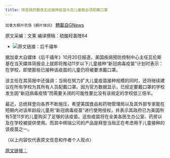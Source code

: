 ```yaml
---
title: 拜登政府要求无论接种疫苗与否儿童都必须配戴口罩
---
```

`加拿大枫叶农场《枫叶快讯》` [轉載自GNews](https://gnews.org/zh-hans/1606928/)

原文采编：文莱 编译撰稿：硫酸羟氯喹64

- ![](https://assets.gnews.org/wp-content/uploads/2021/10/c-1-edited.jpg)原文链接：后千禧年


据加拿大自媒体《后千禧年》10月20日报道，美国疾病预防控制中心主任瓦伦斯基在当天媒体简报会上就即将推动11岁以下儿童接种“新冠病毒疫苗”计划时表示：在学校，即使那些已接种该疫苗的儿童仍将被要求戴口罩。

该主任在其简报中还强调：当局在努力扩大儿童疫苗接种规模的同时，还将继续建议在所有学校为其所有人员配戴口罩。因为官方数据显示，已规定要戴口罩的学校发生因“新冠病毒疫情”而需要关闭的可能性要比没有该规定的学校低三倍半。

最近，总统拜登向各界不断施压，希望美国食品和药物管理局以及其外部专家能在短期内对该年龄段儿童用“新冠病毒疫苗”进行使用授权，并表示其政府已为美国所有5至11岁的儿童购买了足够的该疫苗。这些疫苗将在全美各医生办公室、药房以及在学校被提供使用。而其中辉瑞公司的产品是拜登当局正在考虑用于儿童接种的该疫苗之一。

（以上内容仅代表原文信息和作者个人观点）

[原文链接：](https://thepostmillennial.com/breaking-cdc-will-require-kids-to-mask-even-when-vaccinated)
